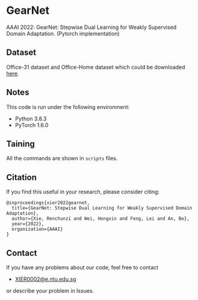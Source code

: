 # GearNet
 AAAI 2022: GearNet: Stepwise Dual Learning for Weakly Supervised Domain Adaptation. (Pytorch implementation)
## Dataset
Office-31 dataset and Office-Home dataset which could be downloaded [here](https://drive.google.com/drive/folders/1WIo7DIuErJoPpyedfA7V9eaD-D2emzGm?usp=sharing).
## Notes
This code is run under the following environment:
* Python 3.8.3
* PyTorch 1.6.0

## Taining
All the commands are shown in `scripts` files.

## Citation
If you find this useful in your research, please consider citing:
```
@inproceedings{xier2022gearnet,
  title={GearNet: Stepwise Dual Learning for Weakly Supervised Domain Adaptation},
  author={Xie, Renchunzi and Wei, Hongxin and Feng, Lei and An, Bo},
  year={2022},
  organization={AAAI}
}
```

## Contact
If you have any problems about our code, feel free to contact<br>

* XIER0002@e.ntu.edu.sg

or describe your problem in Issues.
